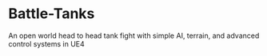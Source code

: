 # Battle-Tanks
An open world head to head tank fight with simple AI, terrain, and advanced control systems in UE4
